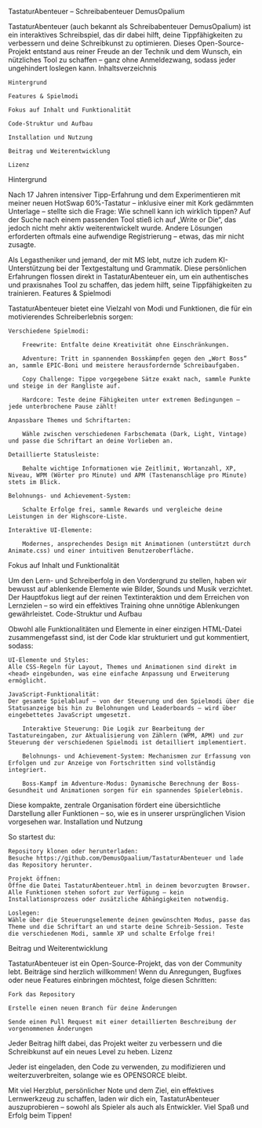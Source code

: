 TastaturAbenteuer – Schreibabenteuer DemusOpalium

TastaturAbenteuer (auch bekannt als Schreibabenteuer DemusOpalium) ist ein interaktives Schreibspiel, das dir dabei hilft, deine Tippfähigkeiten zu verbessern und deine Schreibkunst zu optimieren. Dieses Open-Source-Projekt entstand aus reiner Freude an der Technik und dem Wunsch, ein nützliches Tool zu schaffen – ganz ohne Anmeldezwang, sodass jeder ungehindert loslegen kann.
Inhaltsverzeichnis

    Hintergrund

    Features & Spielmodi

    Fokus auf Inhalt und Funktionalität

    Code-Struktur und Aufbau

    Installation und Nutzung

    Beitrag und Weiterentwicklung

    Lizenz

Hintergrund

Nach 17 Jahren intensiver Tipp-Erfahrung und dem Experimentieren mit meiner neuen HotSwap 60%-Tastatur – inklusive einer mit Kork gedämmten Unterlage – stellte sich die Frage: Wie schnell kann ich wirklich tippen? Auf der Suche nach einem passenden Tool stieß ich auf „Write or Die“, das jedoch nicht mehr aktiv weiterentwickelt wurde. Andere Lösungen erforderten oftmals eine aufwendige Registrierung – etwas, das mir nicht zusagte.

Als Legastheniker und jemand, der mit MS lebt, nutze ich zudem KI-Unterstützung bei der Textgestaltung und Grammatik. Diese persönlichen Erfahrungen flossen direkt in TastaturAbenteuer ein, um ein authentisches und praxisnahes Tool zu schaffen, das jedem hilft, seine Tippfähigkeiten zu trainieren.
Features & Spielmodi

TastaturAbenteuer bietet eine Vielzahl von Modi und Funktionen, die für ein motivierendes Schreiberlebnis sorgen:

    Verschiedene Spielmodi:

        Freewrite: Entfalte deine Kreativität ohne Einschränkungen.

        Adventure: Tritt in spannenden Bosskämpfen gegen den „Wort Boss“ an, sammle EPIC-Boni und meistere herausfordernde Schreibaufgaben.

        Copy Challenge: Tippe vorgegebene Sätze exakt nach, sammle Punkte und steige in der Rangliste auf.

        Hardcore: Teste deine Fähigkeiten unter extremen Bedingungen – jede unterbrochene Pause zählt!

    Anpassbare Themes und Schriftarten:

        Wähle zwischen verschiedenen Farbschemata (Dark, Light, Vintage) und passe die Schriftart an deine Vorlieben an.

    Detaillierte Statusleiste:

        Behalte wichtige Informationen wie Zeitlimit, Wortanzahl, XP, Niveau, WPM (Wörter pro Minute) und APM (Tastenanschläge pro Minute) stets im Blick.

    Belohnungs- und Achievement-System:

        Schalte Erfolge frei, sammle Rewards und vergleiche deine Leistungen in der Highscore-Liste.

    Interaktive UI-Elemente:

        Modernes, ansprechendes Design mit Animationen (unterstützt durch Animate.css) und einer intuitiven Benutzeroberfläche.

Fokus auf Inhalt und Funktionalität

Um den Lern- und Schreiberfolg in den Vordergrund zu stellen, haben wir bewusst auf ablenkende Elemente wie Bilder, Sounds und Musik verzichtet. Der Hauptfokus liegt auf der reinen Textinteraktion und dem Erreichen von Lernzielen – so wird ein effektives Training ohne unnötige Ablenkungen gewährleistet.
Code-Struktur und Aufbau

Obwohl alle Funktionalitäten und Elemente in einer einzigen HTML-Datei zusammengefasst sind, ist der Code klar strukturiert und gut kommentiert, sodass:

    UI-Elemente und Styles:
    Alle CSS-Regeln für Layout, Themes und Animationen sind direkt im <head> eingebunden, was eine einfache Anpassung und Erweiterung ermöglicht.

    JavaScript-Funktionalität:
    Der gesamte Spielablauf – von der Steuerung und den Spielmodi über die Statusanzeige bis hin zu Belohnungen und Leaderboards – wird über eingebettetes JavaScript umgesetzt.

        Interaktive Steuerung: Die Logik zur Bearbeitung der Tastatureingaben, zur Aktualisierung von Zählern (WPM, APM) und zur Steuerung der verschiedenen Spielmodi ist detailliert implementiert.

        Belohnungs- und Achievement-System: Mechanismen zur Erfassung von Erfolgen und zur Anzeige von Fortschritten sind vollständig integriert.

        Boss-Kampf im Adventure-Modus: Dynamische Berechnung der Boss-Gesundheit und Animationen sorgen für ein spannendes Spielerlebnis.

Diese kompakte, zentrale Organisation fördert eine übersichtliche Darstellung aller Funktionen – so, wie es in unserer ursprünglichen Vision vorgesehen war.
Installation und Nutzung

So startest du:

    Repository klonen oder herunterladen:
    Besuche https://github.com/DemusOpaalium/TastaturAbenteuer und lade das Repository herunter.

    Projekt öffnen:
    Öffne die Datei TastaturAbenteuer.html in deinem bevorzugten Browser. Alle Funktionen stehen sofort zur Verfügung – kein Installationsprozess oder zusätzliche Abhängigkeiten notwendig.

    Loslegen:
    Wähle über die Steuerungselemente deinen gewünschten Modus, passe das Theme und die Schriftart an und starte deine Schreib-Session. Teste die verschiedenen Modi, sammle XP und schalte Erfolge frei!

Beitrag und Weiterentwicklung

TastaturAbenteuer ist ein Open-Source-Projekt, das von der Community lebt. Beiträge sind herzlich willkommen!
Wenn du Anregungen, Bugfixes oder neue Features einbringen möchtest, folge diesen Schritten:

    Fork das Repository

    Erstelle einen neuen Branch für deine Änderungen

    Sende einen Pull Request mit einer detaillierten Beschreibung der vorgenommenen Änderungen

Jeder Beitrag hilft dabei, das Projekt weiter zu verbessern und die Schreibkunst auf ein neues Level zu heben.
Lizenz

Jeder ist eingeladen, den Code zu verwenden, zu modifizieren und weiterzuverbreiten, solange wie es OPENSORCE bleibt.

Mit viel Herzblut, persönlicher Note und dem Ziel, ein effektives Lernwerkzeug zu schaffen, laden wir dich ein, TastaturAbenteuer auszuprobieren – sowohl als Spieler als auch als Entwickler. Viel Spaß und Erfolg beim Tippen!
